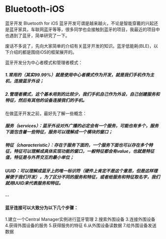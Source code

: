 # Bluetooth-iOS
蓝牙开发 Bluetooth for iOS 蓝牙开发可谓是越来越火，不论是智能穿戴的兴起还是蓝牙家具，车联网蓝牙等等，很多同学也会接触到蓝牙的项目，我最近的项目中也遇到了蓝牙，简单研究了一下。

废话不多说了，先向大家简单的介绍有关蓝牙开发的知识。蓝牙低能耗(BLE)，以下介绍的都是围绕iOS的框架展开的。

蓝牙开发分为中心者模式和管理者模式： 
##### 1.常用的（其实99.99%）就是使用中心者模式作为开发，就是我们手机作为主机，连接蓝牙外设； 
##### 2.管理者模式，这个基本用到的比较少，我们手机自己作为外设，自己创建服务和特征，然后有其他的设备连接我们的手机。

在做蓝牙开发之前，最好先了解一些概念： 
##### 服务（services）：蓝牙外设对外广播的必定会有一个服务，可能也有多个，服务下面包含着一些特征，服务可以理解成一个模块的窗口； 

##### 特征（characteristic）：存在于服务下面的，一个服务下面也可以存在多个特征，特征可以理解成具体实现功能的窗口，一般特征都会有value，也就是特征值，特征是与外界交互的最小单位； 

##### UUID：可以理解成蓝牙上的唯一标识符（硬件上肯定不是这个意思，但是这样理解便于我们开发），为了区分不同的服务和特征，或者给服务和特征取名字，我们就用UUID来代表服务和特征。

--
#### 蓝牙连接可以大致分为以下几个步骤： 
1.建立一个Central Manager实例进行蓝牙管理 
2.搜索外围设备 
3.连接外围设备 
4.获得外围设备的服务 
5.获得服务的特征 
6.从外围设备读数据 
7.给外围设备发送数据